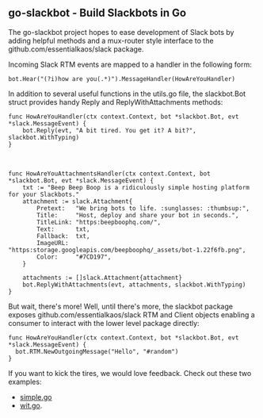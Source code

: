 ## go-slackbot - Build Slackbots in Go

The go-slackbot project hopes to ease development of Slack bots by adding helpful
methods and a mux-router style interface to the github.com/essentialkaos/slack package.

Incoming Slack RTM events are mapped to a handler in the following form:

	bot.Hear("(?i)how are you(.*)").MessageHandler(HowAreYouHandler)

In addition to several useful functions in the utils.go file, the slackbot.Bot struct provides handy Reply and ReplyWithAttachments methods:

	func HowAreYouHandler(ctx context.Context, bot *slackbot.Bot, evt *slack.MessageEvent) {
		bot.Reply(evt, "A bit tired. You get it? A bit?", slackbot.WithTyping)
	}
&nbsp;

	func HowAreYouAttachmentsHandler(ctx context.Context, bot *slackbot.Bot, evt *slack.MessageEvent) {
		txt := "Beep Beep Boop is a ridiculously simple hosting platform for your Slackbots."
		attachment := slack.Attachment{
			Pretext:   "We bring bots to life. :sunglasses: :thumbsup:",
			Title:     "Host, deploy and share your bot in seconds.",
			TitleLink: "https:beepboophq.com/",
			Text:      txt,
			Fallback:  txt,
			ImageURL:  "https:storage.googleapis.com/beepboophq/_assets/bot-1.22f6fb.png",
			Color:     "#7CD197",
		}

		attachments := []slack.Attachment{attachment}
		bot.ReplyWithAttachments(evt, attachments, slackbot.WithTyping)
	}
  
But wait, there's more! Well, until there's more, the slackbot package exposes github.com/essentialkaos/slack RTM and Client objects enabling a consumer to interact with the lower level package directly:

    func HowAreYouHandler(ctx context.Context, bot *slackbot.Bot, evt *slack.MessageEvent) {
      bot.RTM.NewOutgoingMessage("Hello", "#random")
    }


If you want to kick the tires, we would love feedback. Check out these two examples:

- [simple.go](https://github.com/BeepBoopHQ/go-slackbot/blob/master/examples/simple/simple.go)
- [wit.go](https://github.com/BeepBoopHQ/go-slackbot/blob/master/examples/wit/wit.go).
